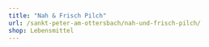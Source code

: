 ```yaml
---
title: "Nah & Frisch Pilch"
url: /sankt-peter-am-ottersbach/nah-und-frisch-pilch/
shop: Lebensmittel
---
```

